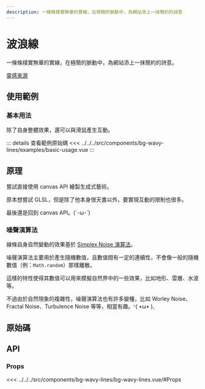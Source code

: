 ```yaml
---
description: 一條條樸實無華的實線，在極簡的脈動中，為網站添上一抹簡約的詩意
---
```


<script setup>
import SourceLinkList from '../../../src/components/source-link-list.vue'

import BasicUsage from '../../../src/components/bg-wavy-lines/examples/basic-usage.vue'
</script>

# 波浪線 <Badge type="info" text="bg" />

一條條樸實無華的實線，在極簡的脈動中，為網站添上一抹簡約的詩意。

[靈感來源](https://codepen.io/wodniack/pen/abeMZXQ?editors=1010)

## 使用範例

### 基本用法

除了自身整體效果，還可以與滑鼠產生互動。

<basic-usage class="h-[70vh]" />

::: details 查看範例原始碼
<<< ../../../src/components/bg-wavy-lines/examples/basic-usage.vue
:::

## 原理

嘗試直接使用 canvas API 繪製生成式藝術。

原本想嘗試 GLSL，但是除了他本身很天書以外，要實現互動的限制也很多。

最後還是回到 canvas API。(´･ω･`)

### 噪聲演算法

線條自身自然變動的效果基於 [Simplex Noise 演算法](https://en.wikipedia.org/wiki/Simplex_noise)。

噪聲演算法主要用於產生隨機數值，且數值間有一定的連續性，不會像一般的隨機數值（例：`Math.random`）那樣離散。

這樣的特性使得其數值可以用來模擬自然界中的一些效果，比如地形、雲層、水波等。

不過由於自然現象的複雜性，噪聲演算法也有許多變種，比如 Worley Noise、Fractal Noise、Turbulence Noise 等等，相當有趣。◝( •ω• )◟

## 原始碼

<source-link-list name="bg-wavy-lines"/>

## API

### Props

<<< ../../../src/components/bg-wavy-lines/bg-wavy-lines.vue/#Props
